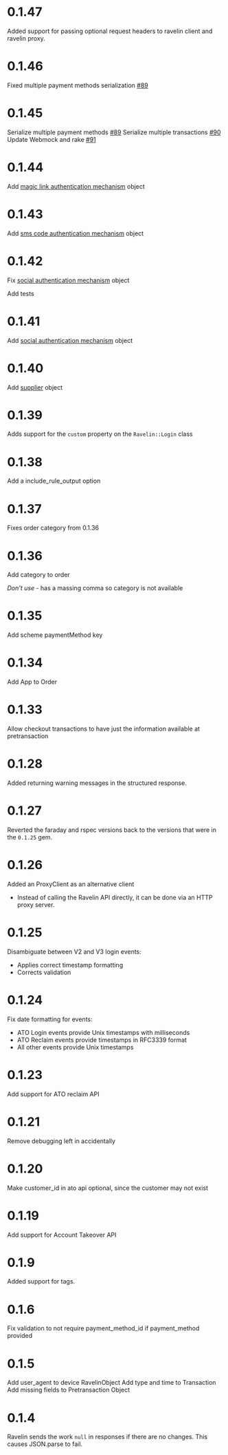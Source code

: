 # 0.1.47

Added support for passing optional request headers to ravelin client and ravelin proxy. 

# 0.1.46

Fixed multiple payment methods serialization [#89](https://github.com/deliveroo/ravelin-ruby/pull/85)

# 0.1.45

Serialize multiple payment methods [#89](https://github.com/deliveroo/ravelin-ruby/pull/89)
Serialize multiple transactions [#90](https://github.com/deliveroo/ravelin-ruby/pull/90)
Update Webmock and rake [#91](https://github.com/deliveroo/ravelin-ruby/pull/91)

# 0.1.44


Add [magic link authentication mechanism](https://developer.ravelin.com/apis/ato/#login.login.authenticationMechanism.magiclink) 
object
# 0.1.43


Add [sms code authentication mechanism](https://developer.ravelin.com/apis/ato/#login.login.authenticationMechanism.smsCode) 
object

# 0.1.42

Fix [social authentication mechanism](https://developer.ravelin.com/apis/ato/#login.login.authenticationMechanism.social) 
object

Add tests

# 0.1.41

Add [social authentication mechanism](https://developer.ravelin.com/apis/ato/#login.login.authenticationMechanism.social) 
object

# 0.1.40

Add [supplier](https://developer.ravelin.com/apis/v2/#postv2supplier) object

# 0.1.39

Adds support for the `custom` property on the `Ravelin::Login` class

# 0.1.38

Add a include_rule_output option

# 0.1.37

Fixes order category from 0.1.36

# 0.1.36

Add category to order

*Don't use* - has a massing comma so category is not available

# 0.1.35
Add scheme paymentMethod key

# 0.1.34
Add App to Order

# 0.1.33
Allow checkout transactions to have just the information available at pretransaction

# 0.1.28
Added returning warning messages in the structured response.

# 0.1.27
Reverted the faraday and rspec versions back to the versions that were in the `0.1.25` gem.

# 0.1.26
Added an ProxyClient as an alternative client
* Instead of calling the Ravelin API directly, it can be done via an HTTP proxy server.

# 0.1.25
Disambiguate between V2 and V3 login events:
* Applies correct timestamp formatting
* Corrects validation

# 0.1.24

Fix date formatting for events:
* ATO Login events provide Unix timestamps with milliseconds 
* ATO Reclaim events provide timestamps in RFC3339 format
* All other events provide Unix timestamps

# 0.1.23

Add support for ATO reclaim API

# 0.1.21

Remove debugging left in accidentally

# 0.1.20

Make customer_id in ato api optional, since the customer may not exist

# 0.1.19

Add support for Account Takeover API

# 0.1.9

Added support for tags.

# 0.1.6

Fix validation to not require payment_method_id if payment_method provided

# 0.1.5

Add user_agent to device RavelinObject
Add type and time to Transaction
Add missing fields to Pretransaction Object

# 0.1.4

Ravelin sends the work `null` in responses if there are no changes.  This causes JSON.parse to fail.
